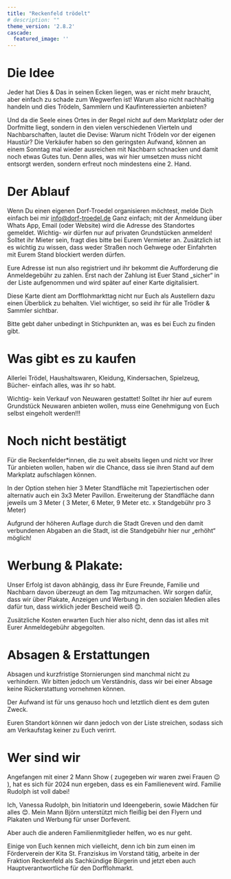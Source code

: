 ```yaml
---
title: "Reckenfeld trödelt"
# description: ""
theme_version: '2.8.2'
cascade:
  featured_image: ''
---
```


# Die Idee

Jeder hat Dies & Das in seinen Ecken liegen, was er nicht mehr braucht, aber einfach zu schade zum
Wegwerfen ist! Warum also nicht nachhaltig handeln und dies Trödeln, Sammlern und Kaufinteressierten
anbieten?

Und da die Seele eines Ortes in der Regel nicht auf dem Marktplatz oder der Dorfmitte liegt, sondern
in den vielen verschiedenen Vierteln und Nachbarschaften, lautet die Devise: Warum nicht Trödeln vor
der eigenen Haustür? Die Verkäufer haben so den geringsten Aufwand, können an einem Sonntag mal
wieder ausreichen mit Nachbarn schnacken und damit noch etwas Gutes tun. Denn alles, was wir hier
umsetzen muss nicht entsorgt werden, sondern erfreut noch mindestens eine 2. Hand.

# Der Ablauf

Wenn Du einen eigenen Dorf-Troedel organisieren möchtest, melde Dich einfach bei mir
info@dorf-troedel.de
Ganz einfach; mit der Anmeldung über Whats App, Email (oder Website) wird die Adresse des Standortes
gemeldet. Wichtig- wir dürfen nur auf privaten Grundstücken anmelden! Solltet ihr Mieter sein, fragt
dies bitte bei Eurem Vermieter an. Zusätzlich ist es wichtig zu wissen, dass weder Straßen noch
Gehwege oder Einfahrten mit Eurem Stand blockiert werden dürfen. 

Eure Adresse ist nun also registriert und ihr bekommt die Aufforderung die Anmeldegebühr zu zahlen.
Erst nach der Zahlung ist Euer Stand „sicher“ in der Liste aufgenommen und wird später auf einer
Karte digitalisiert.

Diese Karte dient am Dorfflohmarkttag nicht nur Euch als Austellern dazu einen Überblick zu
behalten. Viel wichtiger, so seid ihr für alle Trödler & Sammler sichtbar.

Bitte gebt daher unbedingt in Stichpunkten an, was es bei Euch zu finden gibt.

# Was gibt es zu kaufen

Allerlei Trödel, Haushaltswaren, Kleidung, Kindersachen, Spielzeug, Bücher- einfach alles, was ihr
so habt.

Wichtig- kein Verkauf von Neuwaren gestattet! Solltet ihr hier auf eurem Grundstück Neuwaren
anbieten wollen, muss eine Genehmigung von Euch selbst eingeholt werden!!!

 

# Noch nicht bestätigt

Für die Reckenfelder*innen, die zu weit abseits liegen und nicht vor Ihrer Tür anbieten wollen,
haben wir die Chance, dass sie ihren Stand auf dem Markplatz aufschlagen können.

In der Option stehen hier 3 Meter Standfläche mit Tapeziertischen oder alternativ auch ein 3x3 Meter
Pavillon. Erweiterung der Standfläche dann jeweils um 3 Meter ( 3 Meter, 6 Meter, 9 Meter etc. x
Standgebühr pro 3 Meter) 

Aufgrund der höheren Auflage durch die Stadt Greven und den damit verbundenen Abgaben an die Stadt,
ist die Standgebühr hier nur „erhöht“ möglich!

 

 

# Werbung & Plakate:

Unser Erfolg ist davon abhängig, dass ihr Eure Freunde, Familie und Nachbarn davon überzeugt an dem Tag mitzumachen. Wir sorgen dafür, dass wir über Plakate, Anzeigen und Werbung in den sozialen Medien alles dafür tun, dass wirklich jeder Bescheid weiß 😊.

Zusätzliche Kosten erwarten Euch hier also nicht, denn das ist alles mit Eurer Anmeldegebühr abgegolten.

 

 

# Absagen & Erstattungen

Absagen und kurzfristige Stornierungen sind manchmal nicht zu verhindern. Wir bitten jedoch um Verständnis, dass wir bei einer Absage keine Rückerstattung vornehmen können. 

Der Aufwand ist für uns genauso hoch und letztlich dient es dem guten Zweck.

Euren Standort können wir dann jedoch von der Liste streichen, sodass sich am Verkaufstag keiner zu Euch verirrt.

 

# Wer sind wir

Angefangen mit einer 2 Mann Show ( zugegeben wir waren zwei Frauen 😉 ), hat es sich für 2024 nun ergeben, dass es ein Familienevent wird. Familie Rudolph ist voll dabei!

Ich, Vanessa Rudolph, bin Initiatorin und Ideengeberin, sowie Mädchen für alles 😊. Mein Mann Björn unterstützt mich fleißig bei den Flyern und Plakaten und Werbung für unser Dorfevent.

Aber auch die anderen Familienmitglieder helfen, wo es nur geht.

Einige von Euch kennen mich vielleicht, denn ich bin zum einen im Förderverein der Kita St. Franziskus im Vorstand tätig, arbeite in der Fraktion Reckenfeld als Sachkündige Bürgerin und jetzt eben auch Hauptverantwortliche für den Dorfflohmarkt.

